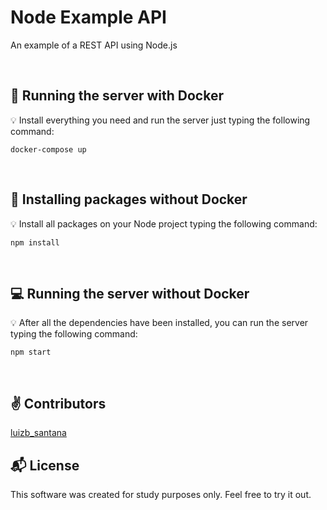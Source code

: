# Node Example API
An example of a REST API using Node.js

<br>

## :whale: Running the server with Docker

:bulb: Install everything you need and run the server just typing the following command:

```
docker-compose up
```

<br>

## :floppy_disk: Installing packages without Docker

:bulb: Install all packages on your Node project typing the following command:

```
npm install
```

<br>

## :computer: Running the server without Docker

:bulb: After all the dependencies have been installed, you can run the server typing the following command:

```
npm start
```

<br>

## :v: Contributors

[luizb_santana](https://twitter.com/luizb_santana)

## :mailbox_with_mail: License

This software was created for study purposes only. Feel free to try it out.
